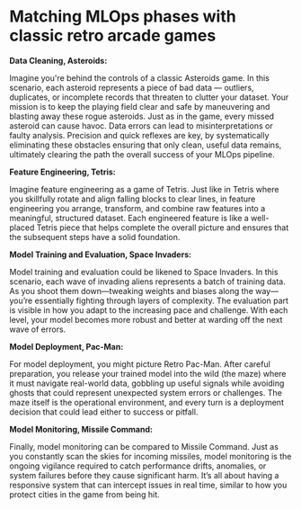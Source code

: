 # Matching MLOps phases with classic retro arcade games

**Data Cleaning, Asteroids:**

Imagine you're behind the controls of a classic Asteroids game. In this scenario, each asteroid represents a piece of bad data — outliers, duplicates, or incomplete records that threaten to clutter your dataset. Your mission is to keep the playing field clear and safe by maneuvering and blasting away these rogue asteroids. Just as in the game, every missed asteroid can cause havoc. Data errors can lead to misinterpretations or faulty analysis. Precision and quick reflexes are key, by systematically eliminating these obstacles ensuring that only clean, useful data remains, ultimately clearing the path the overall success of your MLOps pipeline.

**Feature Engineering, Tetris:**

Imagine feature engineering as a game of Tetris. Just like in Tetris where you skillfully rotate and align falling blocks to clear lines, in feature engineering you arrange, transform, and combine raw features into a meaningful, structured dataset. Each engineered feature is like a well-placed Tetris piece that helps complete the overall picture and ensures that the subsequent steps have a solid foundation.

**Model Training and Evaluation, Space Invaders:**

Model training and evaluation could be likened to Space Invaders. In this scenario, each wave of invading aliens represents a batch of training data. As you shoot them down—tweaking weights and biases along the way—you’re essentially fighting through layers of complexity. The evaluation part is visible in how you adapt to the increasing pace and challenge. With each level, your model becomes more robust and better at warding off the next wave of errors.

**Model Deployment, Pac-Man:**

For model deployment, you might picture Retro Pac-Man. After careful preparation, you release your trained model into the wild (the maze) where it must navigate real-world data, gobbling up useful signals while avoiding ghosts that could represent unexpected system errors or challenges. The maze itself is the operational environment, and every turn is a deployment decision that could lead either to success or pitfall.

**Model Monitoring, Missile Command:**

Finally, model monitoring can be compared to Missile Command. Just as you constantly scan the skies for incoming missiles, model monitoring is the ongoing vigilance required to catch performance drifts, anomalies, or system failures before they cause significant harm. It’s all about having a responsive system that can intercept issues in real time, similar to how you protect cities in the game from being hit.
